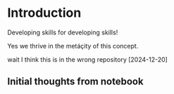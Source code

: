 # Introduction

Developing skills for developing skills!

Yes we thrive in the metáçity of this concept.

wait I think this is in the wrong repository \[2024-12-20]

## Initial thoughts from notebook
